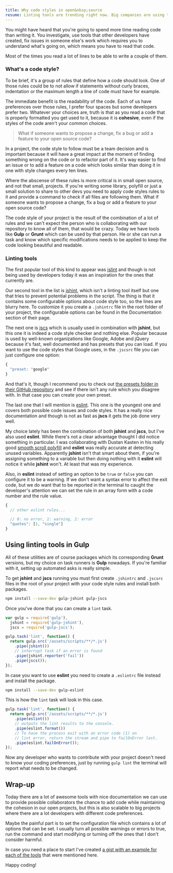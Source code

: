 ```yaml
---
title: Why code styles in open&nbsp;source
resume: Linting tools are trending right now. Big companies are using them in their projects and if you're working with other people in a same project with lots of lines of code and a build process there's a chance you're already using them too, but what about small open source projects?
---
```

You might have heard that you're going to spend more time reading code than writing it. You investigate, use tools that other developers have created, fix issues in someone else's work which requires you to understand what's going on, which means you have to read that code.

Most of the times you read a lot of lines to be able to write a couple of them.

### What's a code style?

To be brief, it's a group of rules that define how a code should look. One of those rules could be to not allow if statements without curly braces, indentation or the maximum length a line of code must have for example.

The immediate benefit is the readability of the code. Each of us have preferences over those rules, I prefer four spaces but some developers prefer two. Whatever your choices are, truth is that as you read a code that is properly formatted you get used to it, because it is **cohesive**, even if the styles of the code aren't your common choices.

> What if someone wants to propose a change, fix a bug or add a feature to your open source code?

In a project, the code style to follow must be a team decision and is important because it will have a great impact at the moment of finding something wrong on the code or to refactor part of it. It's way easier to find an issue or to add a feature on a code which looks similar than doing it in one with style changes every ten lines.

Where the abscense of these rules is more critical is in small open source, and not that small, projects. If you're writing some library, polyfill or just a small solution to share to other devs you need to apply code styles rules to it and provide a command to check if all files are following them. What if someone wants to propose a change, fix a bug or add a feature to your open source code?

The code style of your project is the result of the combination of a lot of rules and we can't expect the person who is collaborating with our repository to know all of them, that would be crazy. Today we have tools like **Gulp** or **Grunt** which can be used by that person. He or she can run a task and know which specific modifications needs to be applied to keep the code looking beautiful and readable.


### Linting tools

The first popular tool of this kind to appear was <a href="http://www.jslint.com/" target="_blank">jslint</a> and though is not being used by developers today it was an inspiration for the ones that currently are.

Our second tool in the list is <a href="http://jshint.com/" target="_blank">jshint</a>, which isn't a linting tool itself but one that tries to prevent potential problems in the script. The thing is that it contains some configurable options about code style too, so the lines are blurry here. To customize it you create a ```.jshintrc``` file in the root folder of your project, the configurable options can be found in the Documentation section of their page.

The next one is <a href="http://jscs.info/" target="_blank">jscs</a> which is usually used in combination with **jshint**, but this one it is indeed a code style checker and nothing else. Popular because is used by well-known organizations like Google, Adobe and jQuery because it's fast, well documented and has presets that you can load. If you want to use the code styles that Google uses, in the ```.jscsrc``` file you can just configure one option:

```js
{
  "preset: "google"
}
```

And that's it, though I recommend you to check out <a href="https://github.com/jscs-dev/node-jscs/tree/master/presets" target="_blank">the presets folder in their GitHub repository</a> and see if there isn't any rule which you disagree with. In that case you can create your own preset.

The last one that I will mention is <a href="http://eslint.org/" target="_blank">eslint</a>. This one is the youngest one and covers both possible code issues and code styles. It has a really nice documentation and though is not as fast as **jscs** it gets the job done very well.

My choice lately has been the combination of both **jshint** and **jscs**, but I've also used **eslint**. While there's not a clear advantage thought I did notice something in particular. I was collaborating with Dustan Kasten in his really good <a href="https://github.com/iamdustan/smoothscroll">smooth scroll polyfill</a> and **eslint** was really accurate at detecting unused variables. Apparently **jshint** isn't that smart about them, if you're assigning something to a variable but then doing nothing with it **eslint** will notice it while **jshint** won't. At least that was my experience.

Also, in **eslint** instead of setting an option to be ```true``` or ```false``` you can configure it to be a warning. If we don't want a syntax error to affect the exit code, but we do want that to be reported in the terminal to caught the developer's attention we can set the rule in an array form with a code number and the rule value.

```js
{
  // other eslint rules...

  // 0: no error, 1: warning, 2: error
  "quotes": [1, "single"]
}
```


## Using linting tools in Gulp

All of these utilities are of course packages which its corresponding **Grunt** versions, but my choice on task runners is **Gulp** nowadays. If you're familiar with it, setting up automated asks is really simple.

To get **jshint** and **jscs** running you must first create ```.jshintrc``` and ```.jscsrc``` files in the root of your project with your code style rules and install both packages.

```bash
npm install --save-dev gulp-jshint gulp-jscs
```

Once you've done that you can create a ```lint``` task.

```js
var gulp = require('gulp'),
  jshint = require('gulp-jshint'),
  jscs = require('gulp-jscs');

gulp.task('lint', function() {
  return gulp.src('/assets/scripts/**/*.js')
    .pipe(jshint())
    // interrupt task if an error is found
    .pipe(jshint.reporter('fail'))
    .pipe(jscs());
});
```

In case you want to use **eslint** you need to create a ```.eslintrc``` file instead and install the package.

```bash
npm install --save-dev gulp-eslint
```

This is how the ```lint``` task will look in this case.

```js
gulp.task('lint', function() {
  return gulp.src('/assets/scripts/**/*.js')
    .pipe(eslint())
    // outputs the lint results to the console.
    .pipe(eslint.format())
    // To have the process exit with an error code (1) on
    // lint error, return the stream and pipe to failOnError last.
    .pipe(eslint.failOnError());
});
```

Now any developer who wants to contribute with your project doesn't need to know your coding preferences, just by running ```gulp lint``` the terminal will report what needs to be changed.


## Wrap-up

Today there are a lot of awesome tools with nice documentation we can use to provide possible collaborators the chance to add code while maintaining the cohesion in our open projects, but this is also scalable to big projects where there are a lot developers with different code preferences.

Maybe the painful part is to set the configuration file which contains a lot of options that can be set. I usually turn all possible warnings or errors to true, run the command and start modifying or turning off the ones that I don't consider harmful.

In case you need a place to start I've created <a href="https://gist.github.com/jeremenichelli/a4dff3e4034d3c324380" target="_blank">a gist with an example for each of the tools</a> that were mentioned here.

Happy coding!
